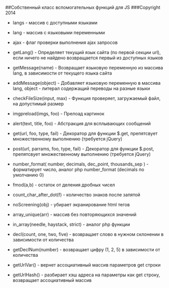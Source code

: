 ##Собственный класс вспомогательных функций для JS
###Copyright 2014

* langs - массив с доступными языками
* lang - массив с языковыми переменными
* ajax - флаг проверки выполнения ajax запросов

* getLang() - Определяет текущий язык сайта (по первой секции url), если ничего не найдено возвращается первый из доступных языков
* getMessage(name) - Возвращает языковую переменную из массива lang, в зависимости от текущего языка сайта
* addMessage(object) - Добавляет языковую переменную в массива lang, object - литерал содержащий переводы на разные языки
* checkFileSize(input, max) - Функция проверяет, загружаемый файл, на допустимый размер
* imgpreload(imgs, foo) - Прелоад картинок
* alert(text, title, foo) - Абстракция для всплывающих сообщений
* get(url, foo, type, fail) - Декоратор для функции $.get, препятсвует множественному выполнению (требуется jQuery)
* post(url, parrams, foo, type, fail) - Декоратор для функции $.post, препятсвует множественному выполнению (требуется jQuery)
* number_format( number, decimals, dec_point, thousands_sep ) - форматирует число, аналог php number_format (decimals по умолчанию 0)
* fmod(a,b) - остаток от деления дробных чисел
* count_char_after_dot(f) - количество знаков после запятой
* noScreening(obj) - убирает экранирование html тегов
* array_unique(arr) - массив без повторяющихся значений
* in_array(needle, haystack, strict) - аналог php функции
* decl(count, one, two, five) - возвращает слово в нужном склонении в зависимости от количества
* getDeclNum(number) - возвращает цифру (1, 2, 5) в зависимости от количества
* getUrlVar() - вернет ассоциативный массив параметров get строки
* getUrlHash() - разбирает хэш адреса на параметры как get строку, возвращает ассоциативный массив